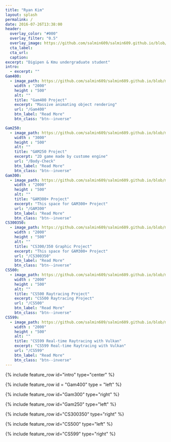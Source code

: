 ```yaml
---
title: "Ryan Kim"
layout: splash
permalink: /
date: 2016-07-26T13:38:00
header:
  overlay_color: "#000"
  overlay_filter: "0.5"
  overlay_image: https://github.com/salmin609/salmin609.github.io/blob/master/images/Gam400_DisplayImg.png?raw=true
  cta_label:
  cta_url:
  caption:
excerpt: "Digipen & Kmu undergraduate student"
intro:
  - excerpt: ""
Gam400:
  - image_path: https://github.com/salmin609/salmin609.github.io/blob/master/images/Gam400_DisplayImg.png?raw=true
    width : "2000"
    height : "500"
    alt: ""
    title: "Gam400 Project"
    excerpt: "Massive animating object rendering"
    url: "/Gam400"
    btn_label: "Read More"
    btn_class: "btn--inverse"

Gam250:
  - image_path: https://github.com/salmin609/salmin609.github.io/blob/master/images/BodyCheck_title.JPG?raw=true
    width : "3000"
    height : "500"
    alt: ""
    title: "GAM250 Project"
    excerpt: "2D game made by custome engine"
    url: "/Body-Check"
    btn_label: "Read More"
    btn_class: "btn--inverse"
Gam300:
  - image_path: https://github.com/salmin609/salmin609.github.io/blob/master/images/Gam300DisplayImg.png?raw=true
    width : "2000"
    height : "500"
    alt: ""
    title: "GAM300+ Project"
    excerpt: "This space for GAM300+ Project"
    url: "/GAM300"
    btn_label: "Read More"
    btn_class: "btn--inverse"
CS300350:
  - image_path: https://github.com/salmin609/salmin609.github.io/blob/master/images/300350DisplayImg.png?raw=true
    width : "2000"
    height : "500"
    alt: ""
    title: "CS300/350 Graphic Project"
    excerpt: "This space for GAM300+ Project"
    url: "/CS300350"
    btn_label: "Read More"
    btn_class: "btn--inverse"
CS500:
  - image_path: https://github.com/salmin609/salmin609.github.io/blob/master/images/RayTracingImage.png?raw=true
    width : "2000"
    height : "500"
    alt: ""
    title: "CS500 Raytracing Project"
    excerpt: "CS500 Raytracing Project"
    url: "/CS500"
    btn_label: "Read More"
    btn_class: "btn--inverse"
CS599:
  - image_path: https://github.com/salmin609/salmin609.github.io/blob/master/images/RayTracingImage.png?raw=true
    width : "2000"
    height : "500"
    alt: ""
    title: "CS599 Real-time Raytracing with Vulkan"
    excerpt: "CS599 Real-time Raytracing with Vulkan"
    url: "/CS599"
    btn_label: "Read More"
    btn_class: "btn--inverse"
---
```




{% include feature_row id="intro" type="center" %}

{% include feature_row id = "Gam400" type = "left" %}

{% include feature_row id="Gam300" type="right" %}

{% include feature_row id="Gam250" type="left" %}

{% include feature_row id="CS300350" type="right" %}

{% include feature_row id="CS500" type="left" %}

{% include feature_row id="CS599" type="right" %}
